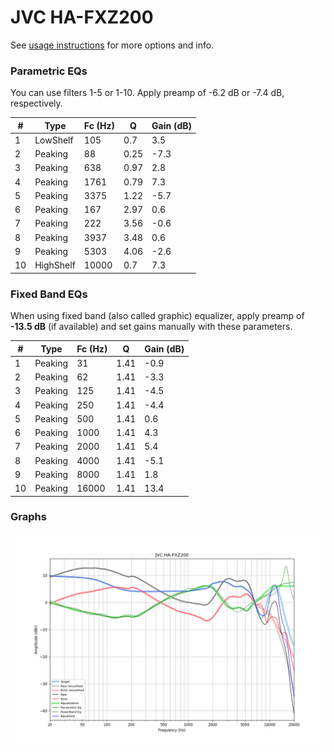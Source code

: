 # JVC HA-FXZ200
See [usage instructions](https://github.com/jaakkopasanen/AutoEq#usage) for more options and info.

### Parametric EQs
You can use filters 1-5 or 1-10. Apply preamp of -6.2 dB or -7.4 dB, respectively.

|   # | Type      |   Fc (Hz) |    Q |   Gain (dB) |
|-----|-----------|-----------|------|-------------|
|   1 | LowShelf  |       105 | 0.7  |         3.5 |
|   2 | Peaking   |        88 | 0.25 |        -7.3 |
|   3 | Peaking   |       638 | 0.97 |         2.8 |
|   4 | Peaking   |      1761 | 0.79 |         7.3 |
|   5 | Peaking   |      3375 | 1.22 |        -5.7 |
|   6 | Peaking   |       167 | 2.97 |         0.6 |
|   7 | Peaking   |       222 | 3.56 |        -0.6 |
|   8 | Peaking   |      3937 | 3.48 |         0.6 |
|   9 | Peaking   |      5303 | 4.06 |        -2.6 |
|  10 | HighShelf |     10000 | 0.7  |         7.3 |

### Fixed Band EQs
When using fixed band (also called graphic) equalizer, apply preamp of **-13.5 dB** (if available) and set gains manually with these parameters.

|   # | Type    |   Fc (Hz) |    Q |   Gain (dB) |
|-----|---------|-----------|------|-------------|
|   1 | Peaking |        31 | 1.41 |        -0.9 |
|   2 | Peaking |        62 | 1.41 |        -3.3 |
|   3 | Peaking |       125 | 1.41 |        -4.5 |
|   4 | Peaking |       250 | 1.41 |        -4.4 |
|   5 | Peaking |       500 | 1.41 |         0.6 |
|   6 | Peaking |      1000 | 1.41 |         4.3 |
|   7 | Peaking |      2000 | 1.41 |         5.4 |
|   8 | Peaking |      4000 | 1.41 |        -5.1 |
|   9 | Peaking |      8000 | 1.41 |         1.8 |
|  10 | Peaking |     16000 | 1.41 |        13.4 |

### Graphs
![](./JVC%20HA-FXZ200.png)
